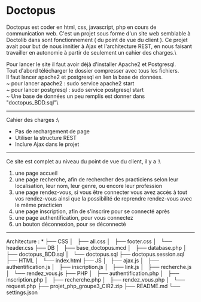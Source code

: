 # Doctopus

Doctopus est coder en html, css, javascript, php en cours de communication web. C'est un projet sous forme d'un site web semblable à Doctolib dans sont fonctionnement ( du point de vue du client ). Ce projet avait pour but de nous innitier à Ajax et l'architecture REST, en nous faisant travailler en autonomie à partir de seulement un cahier des charges.\\

Pour lancer le site il faut avoir déjà d'installer Apache2 et Postgresql.\
Tout d'abord télécharger le dossier compresser avec tous les fichiers.\
Il faut lancer apache2 et postgresql en lien la base de données.\
~ pour lancer apache2 : sudo service apache2 start\
~ pour lancer postgresql : sudo service postgresql start\
~ Une base de données un peu remplis est donner dans "doctopus_BDD.sql"\

***

Cahier des charges :\
* Pas de rechargement de page
* Utiliser la structure REST
* Inclure Ajax dans le projet

***

Ce site est complet au niveau du point de vue du client, il y a :\
1. une page accueil
2. une page recherche, afin de rechercher des practiciens selon leur localisation, leur nom, leur genre, ou encore leur profession
3. une page rendez-vous, si vous être connecter vous avez accès à tout vos rendez-vous ainsi que la possibilité de reprendre rendez-vous avec le même practicien
4. une page inscription, afin de s'inscrire pour se connecté après
5. une page authentification, pour vous connectez
6. un bouton déconnexion, pour se déconnecté

***

Architecture :
*
├── CSS
│   ├── all.css
│   ├── footer.css
│   └── header.css
├── DB
│   ├── base_doctopus.mcd
│   ├── database.php
│   ├── doctopus_BDD.sql
│   └── doctopus.sql
├── doctopus.session.sql
├── HTML
│   └── index.html
├── JS
│   ├── ajax.js
│   ├── authentification.js
│   ├── inscription.js
│   ├── link.js
│   ├── recherche.js
│   └── rendez_vous.js
├── PHP
│   ├── authentification.php
│   ├── inscription.php
│   ├── recherche.php
│   ├── rendez_vous.php
│   └── request.php
├── projet_php_groupe3_CIR2.zip
├── README.md
└── settings.json